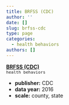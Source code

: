 ```yaml
---
title: BRFSS (CDC)
author: ''
date: []
slug: brfss-cdc
type: page
categories:
  - health behaviors
authors: []
---
```


[**BRFSS (CDC)**](https://www.cdc.gov/brfss/smart/Smart_data.htm)  
<font size="2">`health behaviors`</font> 

* **publisher:** CDC
* **data year:** 2016
* **scale:** county, state